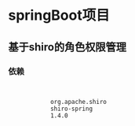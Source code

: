 # springBoot项目
## 基于shiro的角色权限管理


### 依赖

<code>
 <dependency>
            <groupId>org.apache.shiro</groupId>
            <artifactId>shiro-spring</artifactId>
            <version>1.4.0</version>
        </dependency>
</code>

